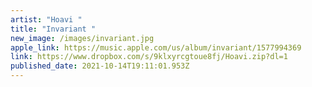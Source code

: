 ```yaml
---
artist: "Hoavi "
title: "Invariant "
new_image: /images/invariant.jpg
apple_link: https://music.apple.com/us/album/invariant/1577994369
link: https://www.dropbox.com/s/9klxyrcgtoue8fj/Hoavi.zip?dl=1
published_date: 2021-10-14T19:11:01.953Z
---
```

